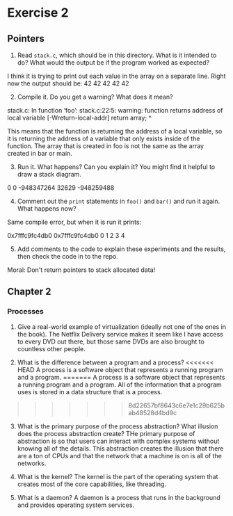 # Exercise 2
## Pointers


1.  Read `stack.c`, which should be in this directory.  What is it
intended to do?  What would the output be if the program worked as
expected?

I think it is trying to print out each value in the array on a separate line. Right now the output should be:
42
42
42
42
42

2.  Compile it.  Do you get a warning?  What does it mean?

stack.c: In function ‘foo’:
stack.c:22:5: warning: function returns address of local variable [-Wreturn-local-addr]
     return array;
     ^

This means that the function is returning the address of a local variable, so it is returning the address of a variable that only exists inside of the function. The array that is created in foo is not the same as the array created in bar or main.

3.  Run it.  What happens?  Can you explain it?  You might find it
helpful to draw a stack diagram.

0
0
-948347264
32629
-948259488


4.  Comment out the `print` statements in `foo()` and `bar()` and run
it again.  What happens now?

Same compile error, but when it is run it prints:

0x7fffc9fc4db0
0x7fffc9fc4db0
0
1
2
3
4


5.  Add comments to the code to explain these experiments and the results,
then check the code in to the repo.

Moral: Don't return pointers to stack allocated data!


## Chapter 2


### Processes

1) Give a real-world example of virtualization (ideally not one of the ones in the book).
The Netflix Delivery service makes it seem like I have access to every DVD out there, but those same DVDs are also brought to countless other people.

2) What is the difference between a program and a process?
<<<<<<< HEAD
A process is a software object that represents a running program and a program.	
=======
A process is a software object that represents a running program and a program. All of the information that a program uses is stored in a data structure that is a process.
>>>>>>> 8d22657bf8643c6e7e1c29b625bab48528d4bd9c

3) What is the primary purpose of the process abstraction?  What illusion does the process abstraction create?
THe primary purpose of abstraction is so that users can interact with complex systems without knowing all of the details. This abstraction creates the illusion that there are a ton of CPUs and that the network that a machine is on is all of the networks.

4) What is the kernel?
The kernel is the part of the operating system that creates most of the core capabilities, like threading.

5) What is a daemon?
A daemon is a process that runs in the background and provides operating system services.
